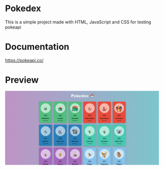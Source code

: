 # Pokedex

This is a simple project made with HTML, JavaScript and CSS for testing pokeapi

# Documentation
https://pokeapi.co/

# Preview
![Pokedex image](images/pokedex-image.png)

